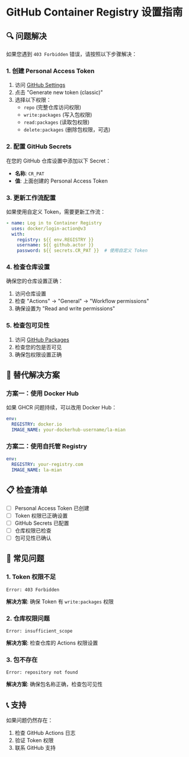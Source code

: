 # GitHub Container Registry 设置指南

## 🔍 问题解决

如果您遇到 `403 Forbidden` 错误，请按照以下步骤解决：

### 1. 创建 Personal Access Token

1. 访问 [GitHub Settings](https://github.com/settings/tokens)
2. 点击 "Generate new token (classic)"
3. 选择以下权限：
   - `repo` (完整仓库访问权限)
   - `write:packages` (写入包权限)
   - `read:packages` (读取包权限)
   - `delete:packages` (删除包权限，可选)

### 2. 配置 GitHub Secrets

在您的 GitHub 仓库设置中添加以下 Secret：

- **名称**: `CR_PAT`
- **值**: 上面创建的 Personal Access Token

### 3. 更新工作流配置

如果使用自定义 Token，需要更新工作流：

```yaml
- name: Log in to Container Registry
  uses: docker/login-action@v3
  with:
    registry: ${{ env.REGISTRY }} 
    username: ${{ github.actor }}
    password: ${{ secrets.CR_PAT }}  # 使用自定义 Token
```

### 4. 检查仓库设置

确保您的仓库设置正确：

1. 访问仓库设置
2. 检查 "Actions" → "General" → "Workflow permissions"
3. 确保设置为 "Read and write permissions"

### 5. 检查包可见性

1. 访问 [GitHub Packages](https://github.com/features/packages)
2. 检查您的包是否可见
3. 确保包权限设置正确

## 🔧 替代解决方案

### 方案一：使用 Docker Hub

如果 GHCR 问题持续，可以改用 Docker Hub：

```yaml
env:
  REGISTRY: docker.io
  IMAGE_NAME: your-dockerhub-username/la-mian
```

### 方案二：使用自托管 Registry

```yaml
env:
  REGISTRY: your-registry.com
  IMAGE_NAME: la-mian
```

## 📋 检查清单

- [ ] Personal Access Token 已创建
- [ ] Token 权限已正确设置
- [ ] GitHub Secrets 已配置
- [ ] 仓库权限已检查
- [ ] 包可见性已确认

## 🚨 常见问题

### 1. Token 权限不足
```
Error: 403 Forbidden
```
**解决方案**: 确保 Token 有 `write:packages` 权限

### 2. 仓库权限问题
```
Error: insufficient_scope
```
**解决方案**: 检查仓库的 Actions 权限设置

### 3. 包不存在
```
Error: repository not found
```
**解决方案**: 确保包名称正确，检查包可见性

## 📞 支持

如果问题仍然存在：

1. 检查 GitHub Actions 日志
2. 验证 Token 权限
3. 联系 GitHub 支持 